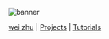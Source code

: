 ![banner]()

[wei zhu](https://www.randbatch.com/) | [Projects](https://deepmodeling.com/projects/00) | [Tutorials](https://tutorials.deepmodeling.com)

<!--
**randbatch-md/randbatch-md** is a ✨ _special_ ✨ repository because its `README.md` (this file) appears on your GitHub profile.

Here are some ideas to get you started:

- 🔭 I’m currently working on ...
- 🌱 I’m currently learning ...
- 👯 I’m looking to collaborate on ...
- 🤔 I’m looking for help with ...
- 💬 Ask me about ...
- 📫 How to reach me: ...
- 😄 Pronouns: ...
- ⚡ Fun fact: ...
-->
